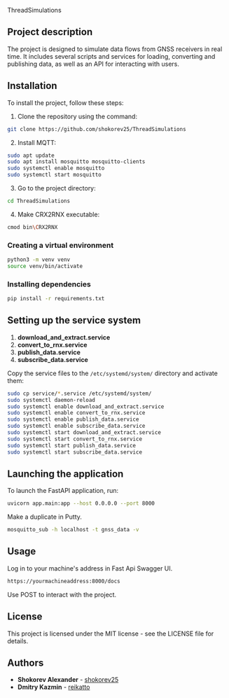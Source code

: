 ThreadSimulations

## Project description

The project is designed to simulate data flows from GNSS receivers in real time. It includes several scripts and services for loading, converting and publishing data, as well as an API for interacting with users.

## Installation

To install the project, follow these steps:

1. Clone the repository using the command:
```bash
git clone https://github.com/shokorev25/ThreadSimulations
```
2. Install MQTT:
```bash
sudo apt update
sudo apt install mosquitto mosquitto-clients
sudo systemctl enable mosquitto
sudo systemctl start mosquitto
```
3. Go to the project directory:

```bash
cd ThreadSimulations
```
4. Make CRX2RNX executable:

```bash
cmod bin\CRX2RNX
```

### Creating a virtual environment

```bash
python3 -m venv venv
source venv/bin/activate
```

### Installing dependencies

```bash
pip install -r requirements.txt
```

## Setting up the service system

1. **download_and_extract.service**
2. **convert_to_rnx.service**
3. **publish_data.service**
4. **subscribe_data.service**

Copy the service files to the `/etc/systemd/system/` directory and activate them:

```bash
sudo cp service/*.service /etc/systemd/system/
sudo systemctl daemon-reload
sudo systemctl enable download_and_extract.service
sudo systemctl enable convert_to_rnx.service
sudo systemctl enable publish_data.service
sudo systemctl enable subscribe_data.service
sudo systemctl start download_and_extract.service
sudo systemctl start convert_to_rnx.service
sudo systemctl start publish_data.service
sudo systemctl start subscribe_data.service
```

## Launching the application

To launch the FastAPI application, run:

```bash
uvicorn app.main:app --host 0.0.0.0 --port 8000
```
Make a duplicate in Putty.
```bash
mosquitto_sub -h localhost -t gnss_data -v
```
## Usage

Log in to your machine's address in Fast Api Swagger UI.
```bash
https://yourmachineaddress:8000/docs
```
Use POST to interact with the project.

## License

This project is licensed under the MIT license - see the LICENSE file for details.

## Authors

- **Shokorev Alexander** - [shokorev25](https://github.com/shokorev25)
- **Dmitry Kazmin** - [reikatto](https://github.com/reikatto)
